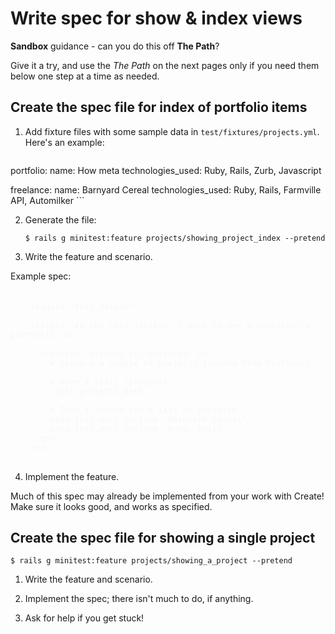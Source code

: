 # Write spec for show & index views

**Sandbox** guidance - can you do this off **The Path**?

Give it a try, and use the *The Path* on the next pages only if you need them below one step at a time as needed.

## Create the spec file for index of portfolio items

1. Add fixture files with some sample data in `test/fixtures/projects.yml`.  Here's an example:

    ```YAML
  portfolio:
     name: How meta
     technologies_used: Ruby, Rails, Zurb, Javascript

  freelance:
     name: Barnyard Cereal
     technologies_used: Ruby, Rails, Farmville API, Automilker
    ```

2. Generate the file:

       $ rails g minitest:feature projects/showing_project_index --pretend

3. Write the feature and scenario.

  Example spec:
<pre style="color: #f7f7f7; font-size: 1.1em;">
    <code>
    require "test_helper"

    feature "As the site visitor, I want to see a developer's portfolio" do

      scenario "viewing all projects" do
        # Given a a couple of projects (loaded from fixtures)

        # When I visit /projects
        visit projects_path

        # Then I should see a list of projects
        page.text.must_include "Barnyard Cereal"
        page.text.must_include "Ruby, Rails"
      end
    end
    </code>
</pre>

4. Implement the feature.

Much of this spec may already be implemented from your work with Create! Make sure it looks good, and works as specified.

## Create the spec file for showing a single project

    $ rails g minitest:feature projects/showing_a_project --pretend

1. Write the feature and scenario.

2. Implement the spec; there isn't much to do, if anything.

3. Ask for help if you get stuck!

